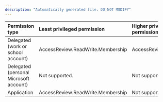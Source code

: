 ```yaml
---
description: "Automatically generated file. DO NOT MODIFY"
---
```


|Permission type|Least privileged permission|Higher privileged permissions|
|:---|:---|:---|
|Delegated (work or school account)|AccessReview.ReadWrite.Membership|AccessReview.ReadWrite.All|
|Delegated (personal Microsoft account)|Not supported.|Not supported.|
|Application|AccessReview.ReadWrite.Membership|Not supported.|

